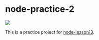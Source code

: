 # node-practice-2
    
![](https://travis-ci.org/wj2061/node-practice-2.svg?branch=master)   

This is a practice project for [node-lesson13](https://github.com/alsotang/node-lessons/tree/master/lesson13).
